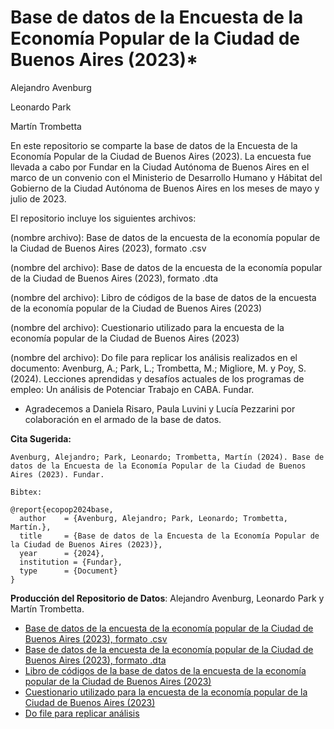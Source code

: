 # Base de datos de la Encuesta de la Economía Popular de la Ciudad de Buenos Aires (2023)*

Alejandro Avenburg

Leonardo Park

Martín Trombetta

En este repositorio se comparte la base de datos de la Encuesta de la Economía Popular de la Ciudad de Buenos Aires (2023).  La encuesta fue llevada a cabo por Fundar en la Ciudad Autónoma de Buenos Aires en el marco de un convenio con el Ministerio de Desarrollo Humano y Hábitat del Gobierno de la Ciudad Autónoma de Buenos Aires en los meses de mayo y julio de 2023. 

El repositorio incluye los siguientes archivos:

(nombre archivo): Base de datos de la encuesta de la economía popular de la Ciudad de Buenos Aires (2023), formato .csv

(nombre del archivo): Base de datos de la encuesta de la economía popular de la Ciudad de Buenos Aires (2023), formato .dta

(nombre del archivo): Libro de códigos de la base de datos de la encuesta de la economía popular de la Ciudad de Buenos Aires (2023)

(nombre del archivo): Cuestionario utilizado para la encuesta de la economía popular de la Ciudad de Buenos Aires (2023)

(nombre del archivo): Do file para replicar los análisis realizados en el documento: Avenburg, A.; Park, L.; Trombetta, M.; Migliore, M. y Poy, S. (2024). Lecciones aprendidas y desafíos actuales de los programas de empleo: Un análisis de Potenciar Trabajo en CABA. Fundar.

* Agradecemos a Daniela Risaro, Paula Luvini y Lucía Pezzarini por colaboración en el armado de la base de datos.
  
**Cita Sugerida:**
```
Avenburg, Alejandro; Park, Leonardo; Trombetta, Martín (2024). Base de datos de la Encuesta de la Economía Popular de la Ciudad de Buenos Aires (2023). Fundar.

Bibtex:

@report{ecopop2024base,
  author    = {Avenburg, Alejandro; Park, Leonardo; Trombetta, Martín.},
  title     = {Base de datos de la Encuesta de la Economía Popular de la Ciudad de Buenos Aires (2023)},
  year      = {2024},
  institution = {Fundar},
  type      = {Document}
}

```

**Producción del Repositorio de Datos**: Alejandro Avenburg, Leonardo Park y Martín Trombetta. 

- [Base de datos de la encuesta de la economía popular de la Ciudad de Buenos Aires (2023), formato .csv]()
- [Base de datos de la encuesta de la economía popular de la Ciudad de Buenos Aires (2023), formato .dta]()
- [Libro de códigos de la base de datos de la encuesta de la economía popular de la Ciudad de Buenos Aires (2023)]()
- [Cuestionario utilizado para la encuesta de la economía popular de la Ciudad de Buenos Aires (2023)]()
- [Do file para replicar análisis]()
